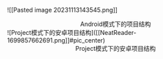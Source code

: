 ![[Pasted image 20231113143545.png]]
<center> Android模式下的项目结构 </center>
![Project模式下的安卓项目结构]([[NeatReader-1699857662691.png]]#pic_center)

<center>Project模式下的安卓项目结构</center>
